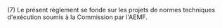 (7) Le présent règlement se fonde sur les projets de normes techniques d'exécution soumis à la Commission par l'AEMF.